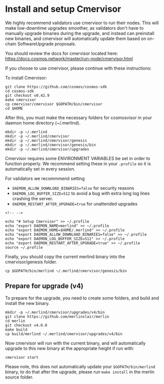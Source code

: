 # Install and setup Cmervisor

We highly recommend validators use cmervisor to run their nodes. This
will make low-downtime upgrades smoother, as validators don't have to
manually upgrade binaries during the upgrade, and instead can preinstall
new binaries, and cmervisor will automatically update them based on
on-chain SoftwareUpgrade proposals.

You should review the docs for cmervisor located here:
<https://docs.cosmos.network/master/run-node/cmervisor.html>

If you choose to use cmervisor, please continue with these
instructions:

To install Cmervisor:

    git clone https://github.com/cosmos/cosmos-sdk
    cd cosmos-sdk
    git checkout v0.42.9
    make cmervisor
    cp cmervisor/cmervisor $GOPATH/bin/cmervisor
    cd $HOME

After this, you must make the necessary folders for cosmosvisor in your
daemon home directory (\~/.merlind).

``` {.sh}
mkdir -p ~/.merlind
mkdir -p ~/.merlind/cmervisor
mkdir -p ~/.merlind/cmervisor/genesis
mkdir -p ~/.merlind/cmervisor/genesis/bin
mkdir -p ~/.merlind/cmervisor/upgrades
```

Cmervisor requires some ENVIRONMENT VARIABLES be set in order to
function properly. We recommend setting these in your `.profile` so it
is automatically set in every session.

For validators we recommmend setting

- `DAEMON_ALLOW_DOWNLOAD_BINARIES=false` for security reasons
- `DAEMON_LOG_BUFFER_SIZE=512` to avoid a bug with extra long log
    lines crashing the server.
- `DAEMON_RESTART_AFTER_UPGRADE=true` for unattended upgrades

```{=html}
<!-- -->
```

    echo "# Setup Cmervisor" >> ~/.profile
    echo "export DAEMON_NAME=merlind" >> ~/.profile
    echo "export DAEMON_HOME=$HOME/.merlind" >> ~/.profile
    echo "export DAEMON_ALLOW_DOWNLOAD_BINARIES=false" >> ~/.profile
    echo "export DAEMON_LOG_BUFFER_SIZE=512" >> ~/.profile
    echo "export DAEMON_RESTART_AFTER_UPGRADE=true" >> ~/.profile
    source ~/.profile

Finally, you should copy the current merlind binary into the
cmervisor/genesis folder.

    cp $GOPATH/bin/merlind ~/.merlind/cmervisor/genesis/bin

Prepare for upgrade (v4)
------------------------

To prepare for the upgrade, you need to create some folders, and build
and install the new binary.

    mkdir -p ~/.merlind/cmervisor/upgrades/v4/bin
    git clone https://github.com/merlinslair/merlin
    cd merlin
    git checkout v4.0.0
    make build
    cp build/merlind ~/.merlind/cmervisor/upgrades/v4/bin

Now cmervisor will run with the current binary, and will automatically
upgrade to this new binary at the appropriate height if run with:

    cmervisor start

Please note, this does not automatically update your
`$GOPATH/bin/merlind` binary, to do that after the upgrade, please run
`make install` in the merlin source folder.
